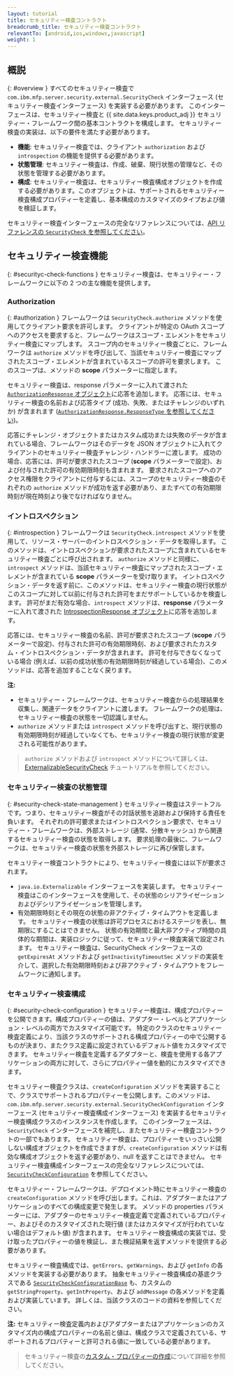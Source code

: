 ```yaml
---
layout: tutorial
title: セキュリティー検査コントラクト
breadcrumb_title: セキュリティー検査コントラクト
relevantTo: [android,ios,windows,javascript]
weight: 1
---
```

<!-- NLS_CHARSET=UTF-8 -->
## 概説
{: #overview }
すべてのセキュリティー検査で `com.ibm.mfp.server.security.external.SecurityCheck` インターフェース (セキュリティー検査インターフェース) を実装する必要があります。 このインターフェースは、セキュリティー検査と {{ site.data.keys.product_adj }} セキュリティー・フレームワーク間の基本コントラクトを構成します。 セキュリティー検査の実装は、以下の要件を満たす必要があります。

* **機能**: セキュリティー検査では、クライアント `authorization` および `introspection` の機能を提供する必要があります。
* **状態管理**: セキュリティー検査は、作成、破棄、現行状態の管理など、その状態を管理する必要があります。
* **構成**: セキュリティー検査は、セキュリティー検査構成オブジェクトを作成する必要があります。このオブジェクトは、サポートされるセキュリティー検査構成プロパティーを定義し、基本構成のカスタマイズのタイプおよび値を検証します。

セキュリティー検査インターフェースの完全なリファレンスについては、[API リファレンスの `SecurityCheck` を参照してください](../../../api/server-side-api/java/)。

## セキュリティー検査機能
{: #securityc-check-functions }
セキュリティー検査は、セキュリティー・フレームワークに以下の 2 つの主な機能を提供します。

### Authorization
{: #authorization }
フレームワークは `SecurityCheck.authorize` メソッドを使用してクライアント要求を許可します。 クライアントが特定の OAuth スコープへのアクセスを要求すると、フレームワークはスコープ・エレメントをセキュリティー検査にマップします。 スコープ内のセキュリティー検査ごとに、フレームワークは `authorize` メソッドを呼び出して、当該セキュリティー検査にマップされたスコープ・エレメントが含まれているスコープの許可を要求します。 このスコープは、メソッドの **scope** パラメーターに指定します。

セキュリティー検査は、response パラメーターに入れて渡された [`AuthorizationResponse` オブジェクト](../../../api/server-side-api/java/)に応答を追加します。 応答には、セキュリティー検査の名前および応答タイプ (成功、失敗、またはチャレンジのいずれか) が含まれます ([`AuthorizationResponse.ResponseType` を参照してください](../../../api/server-side-api/java/))。

応答にチャレンジ・オブジェクトまたはカスタム成功または失敗のデータが含まれている場合、フレームワークはそのデータを JSON オブジェクトに入れてクライアントのセキュリティー検査チャレンジ・ハンドラーに渡します。 成功の場合、応答には、許可が要求されたスコープ (**scope** パラメーターで設定)、および付与された許可の有効期限時刻も含まれます。 要求されたスコープへのアクセス権限をクライアントに付与するには、スコープのセキュリティー検査のそれぞれの `authorize` メソッドが成功を返す必要があり、またすべての有効期限時刻が現在時刻より後でなければなりません。

### イントロスペクション
{: #introspection }
フレームワークは `SecurityCheck.introspect` メソッドを使用して、リソース・サーバーのイントロスペクション・データを取得します。 このメソッドは、イントロスペクションが要求されたスコープに含まれているセキュリティー検査ごとに呼び出されます。 `authorize` メソッドと同様に、`introspect` メソッドは、当該セキュリティー検査にマップされたスコープ・エレメントが含まれている **scope** パラメーターを受け取ります。 イントロスペクション・データを返す前に、このメソッドは、セキュリティー検査の現行状態がこのスコープに対して以前に付与された許可をまだサポートしているかを検査します。 許可がまだ有効な場合、`introspect` メソッドは、**response** パラメーターに入れて渡された [IntrospectionResponse オブジェクト](../../../api/server-side-api/java/)に応答を追加します。

応答には、セキュリティー検査の名前、許可が要求されたスコープ (**scope** パラメーターで設定)、付与された許可の有効期限時刻、および要求されたカスタム・イントロスペクション・データが含まれます。 許可を付与できなくなっている場合 (例えば、以前の成功状態の有効期限時刻が経過している場合)、このメソッドは、応答を追加することなく戻ります。

**注:**

* セキュリティー・フレームワークは、セキュリティー検査からの処理結果を収集し、関連データをクライアントに渡します。 フレームワークの処理は、セキュリティー検査の状態を一切認識しません。
* `authorize` メソッドまたは `introspect` メソッドを呼び出すと、現行状態の有効期限時刻が経過していなくても、セキュリティー検査の現行状態が変更される可能性があります。

> `authorize` メソッドおよび `introspect` メソッドについて詳しくは、[ExternalizableSecurityCheck](../../externalizable-security-check) チュートリアルを参照してください。

### セキュリティー検査の状態管理
{: #security-check-state-management }
セキュリティー検査はステートフルです。つまり、セキュリティー検査がその対話状態を追跡および保持する責任を負います。 それぞれの許可要求またはイントロスペクション要求で、セキュリティー・フレームワークは、外部ストレージ (通常、分散キャッシュ) から関連するセキュリティー検査の状態を取得します。 要求処理の最後に、フレームワークは、セキュリティー検査の状態を外部ストレージに再び保管します。

セキュリティー検査コントラクトにより、セキュリティー検査には以下が要求されます。

* `java.io.Externalizable` インターフェースを実装します。 セキュリティー検査はこのインターフェースを使用して、その状態のシリアライゼーションおよびデシリアライゼーションを管理します。
* 有効期限時刻とその現在の状態の非アクティブ・タイムアウトを定義します。 セキュリティー検査の状態は許可プロセスにおけるステージを表し、無期限にすることはできません。 状態の有効期間と最大非アクティブ時間の具体的な期間は、実装ロジックに従って、セキュリティー検査実装で設定されます。 セキュリティー検査は、SecurityCheck インターフェースの `getExpiresAt` メソッドおよび `getInactivityTimeoutSec` メソッドの実装を介して、選択した有効期限時刻および非アクティブ・タイムアウトをフレームワークに通知します。

### セキュリティー検査構成
{: #security-check-configuration }
セキュリティー検査は、構成プロパティーを公開できます。構成プロパティーの値は、アダプター・レベルとアプリケーション・レベルの両方でカスタマイズ可能です。 特定のクラスのセキュリティー検査定義により、当該クラスのサポートされる構成プロパティーの中で公開するものが決まり、またクラス定義に設定されているデフォルト値をカスタマイズできます。 セキュリティー検査を定義するアダプターと、検査を使用する各アプリケーションの両方に対して、さらにプロパティー値を動的にカスタマイズできます。

セキュリティー検査クラスは、`createConfiguration` メソッドを実装することで、クラスでサポートされるプロパティーを公開します。このメソッドは、`com.ibm.mfp.server.security.external.SecurityCheckConfiguration` インターフェース (セキュリティー検査構成インターフェース) を実装するセキュリティー検査構成クラスのインスタンスを作成します。 このインターフェースは、`SecurityCheck` インターフェースを補完し、またセキュリティー検査コントラクトの一部でもあります。 セキュリティー検査は、プロパティーをいっさい公開しない構成オブジェクトを作成できますが、`createConfiguration` メソッドは有効な構成オブジェクトを返す必要があり、null を返すことはできません。 セキュリティー検査構成インターフェースの完全なリファレンスについては、[`SecurityCheckConfiguration`](../../../api/server-side-api/java/) を参照してください。

セキュリティー・フレームワークは、デプロイメント時にセキュリティー検査の `createConfiguration` メソッドを呼び出します。これは、アダプターまたはアプリケーションのすべての構成変更で発生します。 メソッドの properties パラメーターには、アダプターのセキュリティー検査定義で定義されているプロパティー、およびそのカスタマイズされた現行値 (またはカスタマイズが行われていない場合はデフォルト値) が含まれます。 セキュリティー検査構成の実装では、受け取ったプロパティーの値を検証し、また検証結果を返すメソッドを提供する必要があります。

セキュリティー検査構成では、`getErrors`、`getWarnings`、および `getInfo` の各メソッドを実装する必要があります。 抽象セキュリティー検査構成の基底クラスである [`SecurityCheckConfigurationBase`](../../../api/server-side-api/java/) も、カスタムの `getStringProperty`、`getIntProperty`、および `addMessage` の各メソッドを定義および実装しています。 詳しくは、当該クラスのコードの資料を参照してください。

**注:** セキュリティー検査定義内およびアダプターまたはアプリケーションのカスタマイズ内の構成プロパティーの名前と値は、構成クラスで定義されている、サポートされるプロパティーと許可される値に一致している必要があります。

> セキュリティー検査の[カスタム・プロパティーの作成](../#security-check-configuration)について詳細を参照してください。
